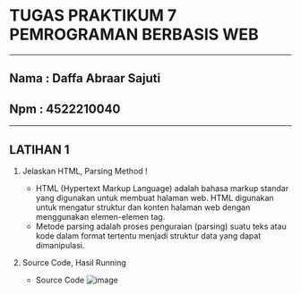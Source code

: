 # TUGAS PRAKTIKUM 7 PEMROGRAMAN BERBASIS WEB 
-----
## Nama : Daffa Abraar Sajuti 
## Npm  : 4522210040
-----

## LATIHAN 1 
1. Jelaskan HTML, Parsing Method !
   - HTML (Hypertext Markup Language) adalah bahasa markup standar yang digunakan untuk membuat halaman web. HTML digunakan untuk mengatur struktur dan konten halaman web dengan menggunakan elemen-elemen tag.
   - Metode parsing adalah proses penguraian (parsing) suatu teks atau kode dalam format tertentu menjadi struktur data yang dapat dimanipulasi.
     
2. Source Code, Hasil Running
   - Source Code
     ![image](https://github.com/DaffaAbraarSajuti/Praktikum-Pemrograman-Berbasis-Web/assets/148104478/4deeaf93-1763-4555-af8c-a447ec140ab4)

     

